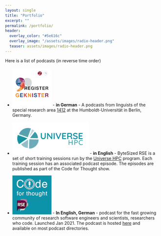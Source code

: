 ```yaml
---
layout: single
title: "Portfolio"
excerpt: ""
permalink: /portfolio/
header:
  overlay_color: "#5e616c"
  overlay_image: "/assets/images/radio-header.png"
  teaser: assets/images/radio-header.png
---
```


Here is a list of podcasts (in reverse time order)

- ![RegisterGeknister](/assets/images/RegisterGeknister.png) - **in German** - A podcasts from linguists of the special research area [1412](https://sfb1412.hu-berlin.de/de/) at the Humboldt-Universität in Berlin, Germany. 
  
- ![ByteSizedRSE](/assets/images/universe-hpc.png) - **in English** - ByteSized RSE is a set of short training sessions run by the [Universe HPC](http://www.universe-hpc.ac.uk/events/byte-sized-rse/) program. Each training session has an associated podcast episode. The episodes are published as part of the Code for Thought show.

- ![Code for Thought](/assets/images/CfT_400px_v5-128x128.png) - **In English, German** - podcast for the fast growing community of research software engineers and scientists, researchers who code. Launched Jan 2021. The podcast is hosted [here](https://codeforthought.buzzsprout.com) and available on most podcast directories. 